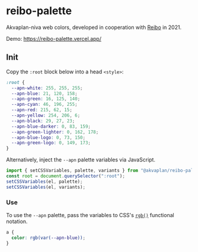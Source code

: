 # reibo-palette

Akvaplan-niva web colors, developed in cooperation with [Reibo](https://reibo.no) in 2021.

Demo: https://reibo-palette.vercel.app/

## Init

Copy the `:root` block below into a head `<style>`:

```css
:root {
  --apn-white: 255, 255, 255;
  --apn-blue: 21, 120, 158;
  --apn-green: 16, 125, 140;
  --apn-cyan: 46, 196, 255;
  --apn-red: 215, 62, 15;
  --apn-yellow: 254, 206, 6;
  --apn-black: 29, 27, 23;
  --apn-blue-darker: 0, 83, 159;
  --apn-green-lighter: 0, 162, 178;
  --apn-blue-logo: 0, 73, 150;
  --apn-green-logo: 0, 149, 173;
}
```

Alternatively, inject the `--apn` palette variables via JavaScript.

```js
import { setCSSVariables, palette, variants } from "@akvaplan/reibo-palette";
const root = document.querySelector(":root");
setCSSVariables(el, palette);
setCSSVariables(el, variants);
```

### Use

To use the `--apn` palette, pass the variables to CSS's [`rgb()`](https://developer.mozilla.org/en-US/docs/Web/CSS/color_value/rgb/rgba) functional notation.

```css
a {
  color: rgb(var(--apn-blue));
}
```
